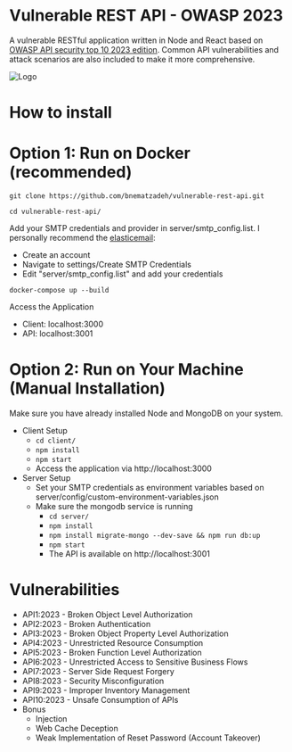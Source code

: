 # Vulnerable REST API - OWASP 2023

A vulnerable RESTful application written in Node and React based on [OWASP API security top 10 2023 edition](https://owasp.org/API-Security/editions/2023/en/0x11-t10/). Common API vulnerabilities and attack scenarios are also included to make it more comprehensive.

![Logo](https://raw.githubusercontent.com/bnematzadeh/vulnerable-rest-api/main/client/src/public/logo.png)

# How to install
# Option 1: Run on Docker (recommended)
```
git clone https://github.com/bnematzadeh/vulnerable-rest-api.git
```

```
cd vulnerable-rest-api/
```

Add your SMTP credentials and provider in server/smtp_config.list. I personally recommend the [elasticemail](https://elasticemail.com/):

- Create an account
- Navigate to settings/Create SMTP Credentials
- Edit "server/smtp_config.list" and add your credentials

```
docker-compose up --build
```
Access the Application

- Client: localhost:3000
- API: localhost:3001

# Option 2: Run on Your Machine (Manual Installation)
Make sure you have already installed Node and MongoDB on your system. 
- Client Setup
  - ```cd client/ ```
  - ```npm install```
  - ```npm start```
  - Access the application via http://localhost:3000
- Server Setup
  - Set your SMTP credentials as environment variables based on server/config/custom-environment-variables.json
  - Make sure the mongodb service is running 
    - ```cd server/ ```
    - ```npm install```
    - ```npm install migrate-mongo --dev-save && npm run db:up```
    - ```npm start```
    - The API is available on http://localhost:3001

# Vulnerabilities
- API1:2023 - Broken Object Level Authorization
- API2:2023 - Broken Authentication
- API3:2023 - Broken Object Property Level Authorization
- API4:2023 - Unrestricted Resource Consumption
- API5:2023 - Broken Function Level Authorization
- API6:2023 - Unrestricted Access to Sensitive Business Flows
- API7:2023 - Server Side Request Forgery
- API8:2023 - Security Misconfiguration
- API9:2023 - Improper Inventory Management
- API10:2023 - Unsafe Consumption of APIs
- Bonus
  - Injection
  - Web Cache Deception
  - Weak Implementation of Reset Password (Account Takeover)

